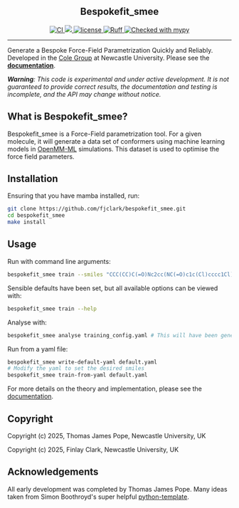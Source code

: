 <h2 align="center">Bespokefit_smee</h2>

<p align="center">
  <a href="https://github.com/fjclark/bespokefit_smee/actions/workflows/ci.yaml">
    <img src="https://github.com/fjclark/bespokefit_smee/actions/workflows/ci.yaml/badge.svg" alt="CI" />
  </a>
  <a href="https://codecov.io/gh/fjclark/bespokefit_smee" >
    <img src="https://codecov.io/gh/fjclark/bespokefit_smee/graph/badge.svg?token=IBZ2H0NL58"/>
  </a>
  <a href="https://opensource.org/licenses/MIT">
    <img alt="license" src="https://img.shields.io/badge/License-MIT-yellow.svg" />
  </a>
  <a href="https://github.com/astral-sh/ruff">
    <img alt="Ruff" src="https://img.shields.io/endpoint?url=https://raw.githubusercontent.com/astral-sh/ruff/main/assets/badge/v2.json" />
  </a>
  <a href="https://mypy-lang.org/">
    <img alt="Checked with mypy" src="https://www.mypy-lang.org/static/mypy_badge.svg" />
  </a>
</p>

---

Generate a Bespoke Force-Field Parametrization Quickly and Reliably. Developed in the [Cole Group](https://blogs.ncl.ac.uk/danielcole/about-us/) at Newcastle University. Please see the [**documentation**](https://fjclark.github.io/bespokefit_smee/latest/).

***Warning**: This code is experimental and under active development. It is not guaranteed to provide correct results,
the documentation and testing is incomplete, and the API may change without notice.*

## What is Bespokefit_smee?

Bespokefit_smee is a Force-Field parametrization tool. For a given molecule, it will generate a data set of conformers using machine learning models in [OpenMM-ML](https://github.com/openmm/openmm-ml) simulations. This dataset is used to optimise the force field parameters.

## Installation

Ensuring that you have mamba installed, run:
```bash
git clone https://github.com/fjclark/bespokefit_smee.git
cd bespokefit_smee
make install
```

## Usage

Run with command line arguments:
```bash
bespokefit_smee train --smiles "CCC(CC)C(=O)Nc2cc(NC(=O)c1c(Cl)cccc1Cl)ccn2"
```

Sensible defaults have been set, but all available options can be viewed with:
```bash
bespokefit_smee train --help
```

Analyse with:
```bash
bespokefit_smee analyse training_config.yaml # This will have been generated by the training command
```

Run from a yaml file:
```bash
bespokefit_smee write-default-yaml default.yaml
# Modify the yaml to set the desired smiles
bespokefit_smee train-from-yaml default.yaml
```

For more details on the theory and implementation, please see the [documentation](https://fjclark.github.io/bespokefit_smee/latest/).

## Copyright

Copyright (c) 2025, Thomas James Pope, Newcastle University, UK

Copyright (c) 2025, Finlay Clark, Newcastle University, UK

## Acknowledgements

All early development was completed by Thomas James Pope. Many ideas taken from Simon Boothroyd's super helpful [python-template](https://github.com/SimonBoothroyd/python-template).
